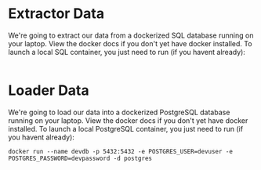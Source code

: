 

# Extractor Data

We're going to extract our data from a dockerized SQL database running on your laptop. View the docker docs if you don't yet have docker installed. To launch a local SQL container, you just need to run (if you havent already):

```

```


# Loader Data

We're going to load our data into a dockerized PostgreSQL database running on your laptop. View the docker docs if you don't yet have docker installed. To launch a local PostgreSQL container, you just need to run (if you havent already):

```
docker run --name devdb -p 5432:5432 -e POSTGRES_USER=devuser -e POSTGRES_PASSWORD=devpassword -d postgres
```

